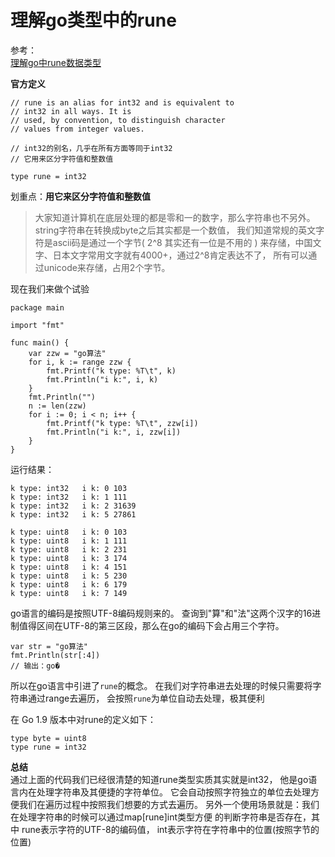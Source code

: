 # 理解go类型中的rune

参考：     
[理解go中rune数据类型](https://zhuanlan.zhihu.com/p/137339284) 

**官方定义**

```shell
// rune is an alias for int32 and is equivalent to
// int32 in all ways. It is
// used, by convention, to distinguish character
// values from integer values.

// int32的别名，几乎在所有方面等同于int32
// 它用来区分字符值和整数值

type rune = int32
```

划重点：**用它来区分字符值和整数值**
>大家知道计算机在底层处理的都是零和一的数字，那么字符串也不另外。
> string字符串在转换成byte之后其实都是一个数值，
> 我们知道常规的英文字符是ascii码是通过一个字节( 2^8 其实还有一位是不用的 )
> 来存储，中国文字、日本文字常用文字就有4000+，通过2^8肯定表达不了，
> 所有可以通过unicode来存储，占用2个字节。

现在我们来做个试验

```golang
package main

import "fmt"

func main() {
	var zzw = "go算法"
	for i, k := range zzw {
		fmt.Printf("k type: %T\t", k)
		fmt.Println("i k:", i, k)
	}
	fmt.Println("")
	n := len(zzw)
	for i := 0; i < n; i++ {
		fmt.Printf("k type: %T\t", zzw[i])
		fmt.Println("i k:", i, zzw[i])
	}
}
```
运行结果：
```shell
k type: int32   i k: 0 103
k type: int32   i k: 1 111
k type: int32   i k: 2 31639
k type: int32   i k: 5 27861

k type: uint8   i k: 0 103
k type: uint8   i k: 1 111
k type: uint8   i k: 2 231
k type: uint8   i k: 3 174
k type: uint8   i k: 4 151
k type: uint8   i k: 5 230
k type: uint8   i k: 6 179
k type: uint8   i k: 7 149
```

go语言的编码是按照UTF-8编码规则来的。
查询到"算"和"法"这两个汉字的16进制值得区间在UTF-8的第三区段，那么在go的编码下会占用三个字符。

```shell
var str = "go算法"
fmt.Println(str[:4])
// 输出：go�
```

所以在go语言中引进了`rune`的概念。
在我们对字符串进去处理的时候只需要将字符串通过range去遍历，
会按照`rune`为单位自动去处理，极其便利

在 Go 1.9 版本中对rune的定义如下：
```shell
type byte = uint8
type rune = int32
```

**总结**  
通过上面的代码我们已经很清楚的知道rune类型实质其实就是int32，
他是go语言内在处理字符串及其便捷的字符单位。
它会自动按照字符独立的单位去处理方便我们在遍历过程中按照我们想要的方式去遍历。
另外一个使用场景就是：我们在处理字符串的时候可以通过map[rune]int类型方便
的判断字符串是否存在，其中 rune表示字符的UTF-8的编码值，
int表示字符在字符串中的位置(按照字节的位置)

